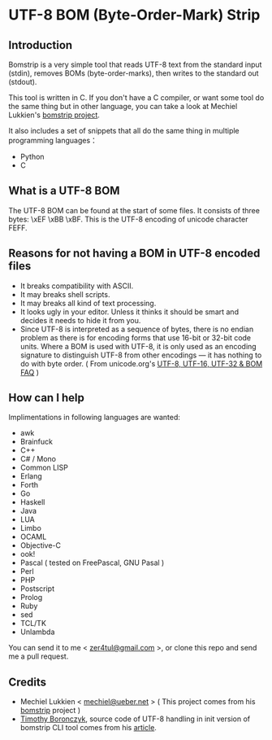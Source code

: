 # UTF-8 BOM (Byte-Order-Mark) Strip


## Introduction

Bomstrip is a very simple tool that reads UTF-8 text from the standard input (stdin), removes BOMs (byte-order-marks), then writes to the standard out (stdout).

This tool is written in C. If you don't have a C compiler, or want some tool do the same thing but in other language, you can take a look at Mechiel Lukkien's [bomstrip project](http://www.ueber.net/who/mjl/projects/bomstrip/).

It also includes a set of snippets that all do the same thing in multiple programming languages：

- Python
- C

## What is a UTF-8 BOM
The UTF-8 BOM can be found at the start of some files. It consists of three bytes: \xEF \xBB \xBF. This is the UTF-8 encoding of unicode character FEFF.

## Reasons for not having a BOM in UTF-8 encoded files

- It breaks compatibility with ASCII.
- It may breaks shell scripts.
- It may breaks all kind of text processing.
- It looks ugly in your editor. Unless it thinks it should be smart and decides it needs to hide it from you.
- Since UTF-8 is interpreted as a sequence of bytes, there is no endian problem as there is for encoding forms that use 16-bit or 32-bit code units. Where a BOM is used with UTF-8, it is only used as an encoding signature to distinguish UTF-8 from other encodings — it has nothing to do with byte order. ( From unicode.org's [UTF-8, UTF-16, UTF-32 & BOM FAQ](http://www.unicode.org/faq/utf_bom.html#BOM) )

## How can I help

Implimentations in following languages are wanted:

- awk
- Brainfuck
- C++
- C# / Mono
- Common LISP
- Erlang
- Forth
- Go
- Haskell
- Java
- LUA
- Limbo
- OCAML
- Objective-C
- ook!
- Pascal ( tested on FreePascal, GNU Pasal )
- Perl
- PHP
- Postscript
- Prolog
- Ruby
- sed
- TCL/TK
- Unlambda

You can send it to me < <zer4tul@gmail.com> >, or clone this repo and send me a pull request.

## Credits

- Mechiel Lukkien < <mechiel@ueber.net> > ( This project comes from  his [bomstrip](http://www.ueber.net/who/mjl/projects/bomstrip/) project )
- [Timothy Boronczyk](https://github.com/tboronczyk), source code of UTF-8 handling in init version of bomstrip CLI tool comes from his [article](http://zaemis.blogspot.com/2011/06/reading-unicode-UTF-8-by-hand-in-c.html).
